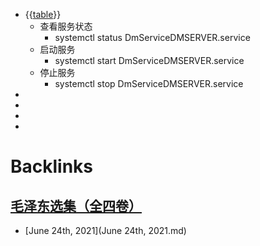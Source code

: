 - {{[table](table.md)}}
    - 查看服务状态
        - systemctl status DmServiceDMSERVER.service
    - 启动服务
        - systemctl start DmServiceDMSERVER.service
    - 停止服务
        - systemctl stop DmServiceDMSERVER.service
- 
- 
- 
- 

# Backlinks
## [毛泽东选集（全四卷）](毛泽东选集（全四卷）.md)
- [June 24th, 2021](June 24th, 2021.md)

